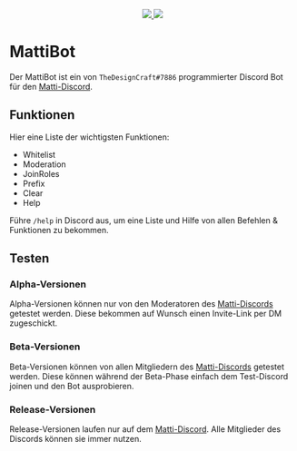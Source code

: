 <p align="center">
  <a href="https://github.com/TheDesignCraftYT">
     <img src="https://forthebadge.com/images/badges/built-with-love.svg"/>
  </a>
    <a href="https://java.com/">
      <img src="https://forthebadge.com/images/badges/made-with-java.svg"/>
  </a>
</p>

# MattiBot
Der MattiBot ist ein von `TheDesignCraft#7886` programmierter Discord Bot für den [Matti-Discord](https://discord.gg/SBhtxjgt57).

## Funktionen
Hier eine Liste der wichtigsten Funktionen:
- Whitelist
- Moderation
- JoinRoles
- Prefix
- Clear
- Help

Führe `/help` in Discord aus, um eine Liste und Hilfe von allen Befehlen & Funktionen zu bekommen.

## Testen
### Alpha-Versionen
Alpha-Versionen können nur von den Moderatoren des [Matti-Discords](https://discord.gg/SBhtxjgt57) getestet werden.
Diese bekommen auf Wunsch einen Invite-Link per DM zugeschickt.
### Beta-Versionen
Beta-Versionen können von allen Mitgliedern des [Matti-Discords](https://discord.gg/SBhtxjgt57) getestet werden.
Diese können während der Beta-Phase einfach dem Test-Discord joinen und den Bot ausprobieren.
### Release-Versionen
Release-Versionen laufen nur auf dem [Matti-Discord](https://discord.gg/SBhtxjgt57).
Alle Mitglieder des Discords können sie immer nutzen.
